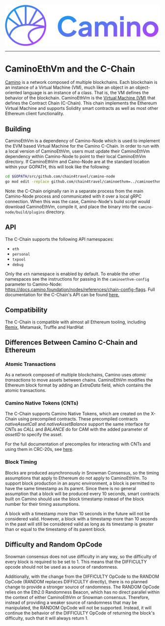 <div align="center">
  <img src="resources/camino-logo.png?raw=true">
</div>

---

# CaminoEthVm and the C-Chain

[Camino](https://docs.camino.foundation/about/platform-overview) is a network composed of multiple blockchains.
Each blockchain is an instance of a Virtual Machine (VM), much like an object in an object-oriented language is an instance of a class.
That is, the VM defines the behavior of the blockchain.
CaminoEthVm is the [Virtual Machine (VM)](https://docs.camino.foundation/about/platform-overview#virtual-machines) that defines the Contract Chain (C-Chain).
This chain implements the Ethereum Virtual Machine and supports Solidity smart contracts as well as most other Ethereum client functionality.

## Building

CaminoEthVm is a dependency of Camino-Node which is used to implement the EVM based Virtual Machine for the Camino C-Chain. In order to run with a local version of CaminoEthVm, users must update their CaminoEthVm dependency within Camino-Node to point to their local CaminoEthVm directory. If CaminoEthVm and Caino-Node are at the standard location within your GOPATH, this will look like the following:

```bash
cd $GOPATH/src/github.com/chain4travel/camino-node
go mod edit -replace github.com/chain4travel/caminoethvm=../caminoethvm
```

Note: the C-Chain originally ran in a separate process from the main Camino-Node process and communicated with it over a local gRPC connection. When this was the case, Camino-Node's build script would download CaminoEthVm, compile it, and place the binary into the `camino-node/build/plugins` directory.

## API

The C-Chain supports the following API namespaces:

- `eth`
- `personal`
- `txpool`
- `debug`

Only the `eth` namespace is enabled by default. 
To enable the other namespaces see the instructions for passing in the `caminoethvm-config` parameter to Camino-Node: https://docs.camino.foundation/nodes/references/chain-config-flags.
Full documentation for the C-Chain's API can be found [here.](https://docs.camino.foundation/apis/caminogo-apis/c-chain)

## Compatibility

The C-Chain is compatible with almost all Ethereum tooling, including [Remix](https://https://remix.ethereum.org/), Metamask, Truffle and HardHat

## Differences Between Camino C-Chain and Ethereum

### Atomic Transactions

As a network composed of multiple blockchains, Camino uses *atomic transactions* to move assets between chains. CaminoEthVm modifies the Ethereum block format by adding an *ExtraData* field, which contains the atomic transactions.

### Camino Native Tokens (CNTs)

The C-Chain supports Camino Native Tokens, which are created on the X-Chain using precompiled contracts. These precompiled contracts *nativeAssetCall* and *nativeAssetBalance* support the same interface for CNTs as *CALL* and *BALANCE* do for CAM with the added parameter of *assetID* to specify the asset.

For the full documentation of precompiles for interacting with CNTs and using them in CRC-20s, see [here](https://docs.camino.foundation/build/references/camino-crc20s).

### Block Timing

Blocks are produced asynchronously in Snowman Consensus, so the timing assumptions that apply to Ethereum do not apply to CaminoEthVm. To support block production in an async environment, a block is permitted to have the same timestamp as its parent. Since there is no general assumption that a block will be produced every 10 seconds, smart contracts built on Camino should use the block timestamp instead of the block number for their timing assumptions.

A block with a timestamp more than 10 seconds in the future will not be considered valid. However, a block with a timestamp more than 10 seconds in the past will still be considered valid as long as its timestamp is greater than or equal to the timestamp of its parent block.

## Difficulty and Random OpCode

Snowman consensus does not use difficulty in any way, so the difficulty of every block is required to be set to 1. This means that the DIFFICULTY opcode should not be used as a source of randomness.

Additionally, with the change from the DIFFICULTY OpCode to the RANDOM OpCode (RANDOM replaces DIFFICULTY directly), there is no planned change to provide a stronger source of randomness. The RANDOM OpCode relies on the Eth2.0 Randomness Beacon, which has no direct parallel within the context of either CaminoEthVm or Snowman consensus. Therefore, instead of providing a weaker source of randomness that may be manipulated, the RANDOM OpCode will not be supported. Instead, it will continue the behavior of the DIFFICULTY OpCode of returning the block's difficulty, such that it will always return 1.
